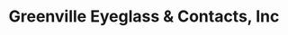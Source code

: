 ---
title: "Greenville Eyeglass & Contacts, Inc"
url: /greenville/greenville-eyeglass-and-contacts-inc/
shop: optician
---